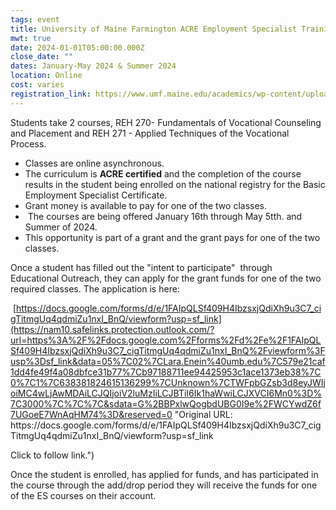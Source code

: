 ```yaml
---
tags: event
title: University of Maine Farmington ACRE Employment Specialist Training
mwt: true
date: 2024-01-01T05:00:00.000Z
close_date: ""
dates: January-May 2024 & Summer 2024
location: Online
cost: varies
registration_link: https://www.umf.maine.edu/academics/wp-content/uploads/sites/3/2023/08/Employment-Specialist-Certificate-Fillable-Form.pdf
---
```

Students take 2 courses, REH 270- Fundamentals of Vocational Counseling and Placement and REH 271 - Applied Techniques of the Vocational Process. 

* Classes are online asynchronous. 
* The curriculum is **ACRE certified** and the completion of the course results in the student being enrolled on the national registry for the Basic Employment Specialist Certificate.
* Grant money is available to pay for one of the two classes.  
*  The courses are being offered January 16th through May 5tth. and Summer of 2024.
* This opportunity is part of a grant and the grant pays for one of the two classes. 

Once a student has filled out the "intent to participate"  through Educational Outreach, they can apply for the grant funds for one of the two required classes. The application is here:

 [https://docs.google.com/forms/d/e/1FAIpQLSf409H4IbzsxjQdiXh9u3C7_cigTitmgUq4qdmiZu1nxI_BnQ/viewform?usp=sf_link](https://nam10.safelinks.protection.outlook.com/?url=https%3A%2F%2Fdocs.google.com%2Fforms%2Fd%2Fe%2F1FAIpQLSf409H4IbzsxjQdiXh9u3C7_cigTitmgUq4qdmiZu1nxI_BnQ%2Fviewform%3Fusp%3Dsf_link&data=05%7C02%7CLara.Enein%40umb.edu%7C579e21caf1dd4fe49f4a08dbfce31b77%7Cb97188711ee94425953c1ace1373eb38%7C0%7C1%7C638381824615136299%7CUnknown%7CTWFpbGZsb3d8eyJWIjoiMC4wLjAwMDAiLCJQIjoiV2luMzIiLCJBTiI6Ik1haWwiLCJXVCI6Mn0%3D%7C3000%7C%7C%7C&sdata=G%2BBPxlwQogbdUBG0I9e%2FWCYwdZ6f7UGoeE7WnAqHM74%3D&reserved=0 "Original URL:
https\://docs.google.com/forms/d/e/1FAIpQLSf409H4IbzsxjQdiXh9u3C7_cigTitmgUq4qdmiZu1nxI_BnQ/viewform?usp=sf_link

Click to follow link.")

Once the student is enrolled, has applied for funds, and has participated in the course through the add/drop period they will receive the funds for one of the ES courses on their account.
